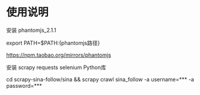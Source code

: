 使用说明
=======
安装 phantomjs_2.1.1

export PATH=$PATH:{phantomjs路径}

https://npm.taobao.org/mirrors/phantomjs

安装 scrapy requests selenium Python库

cd scrapy-sina-follow/sina && scrapy crawl sina_follow -a username=*** -a password=***
